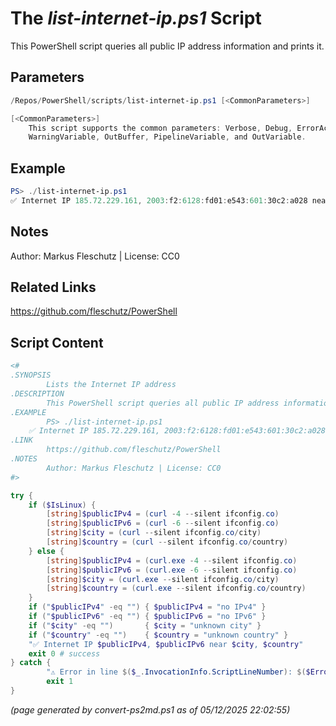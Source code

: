 The *list-internet-ip.ps1* Script
===========================

This PowerShell script queries all public IP address information and prints it.

Parameters
----------
```powershell
/Repos/PowerShell/scripts/list-internet-ip.ps1 [<CommonParameters>]

[<CommonParameters>]
    This script supports the common parameters: Verbose, Debug, ErrorAction, ErrorVariable, WarningAction, 
    WarningVariable, OutBuffer, PipelineVariable, and OutVariable.
```

Example
-------
```powershell
PS> ./list-internet-ip.ps1
✅ Internet IP 185.72.229.161, 2003:f2:6128:fd01:e543:601:30c2:a028 near Munich, Germany

```

Notes
-----
Author: Markus Fleschutz | License: CC0

Related Links
-------------
https://github.com/fleschutz/PowerShell

Script Content
--------------
```powershell
<#
.SYNOPSIS
        Lists the Internet IP address
.DESCRIPTION
        This PowerShell script queries all public IP address information and prints it.
.EXAMPLE
        PS> ./list-internet-ip.ps1
	✅ Internet IP 185.72.229.161, 2003:f2:6128:fd01:e543:601:30c2:a028 near Munich, Germany
.LINK
        https://github.com/fleschutz/PowerShell
.NOTES
        Author: Markus Fleschutz | License: CC0
#>

try {
	if ($IsLinux) {
		[string]$publicIPv4 = (curl -4 --silent ifconfig.co)
		[string]$publicIPv6 = (curl -6 --silent ifconfig.co)
		[string]$city = (curl --silent ifconfig.co/city)
		[string]$country = (curl --silent ifconfig.co/country)
	} else {
		[string]$publicIPv4 = (curl.exe -4 --silent ifconfig.co)
		[string]$publicIPv6 = (curl.exe -6 --silent ifconfig.co)
		[string]$city = (curl.exe --silent ifconfig.co/city)
		[string]$country = (curl.exe --silent ifconfig.co/country)
	}
	if ("$publicIPv4" -eq "") { $publicIPv4 = "no IPv4" }
	if ("$publicIPv6" -eq "") { $publicIPv6 = "no IPv6" }
	if ("$city" -eq "")       { $city = "unknown city" }
	if ("$country" -eq "")    { $country = "unknown country" }
	"✅ Internet IP $publicIPv4, $publicIPv6 near $city, $country"
	exit 0 # success
} catch {
        "⚠️ Error in line $($_.InvocationInfo.ScriptLineNumber): $($Error[0])"
        exit 1
}
```

*(page generated by convert-ps2md.ps1 as of 05/12/2025 22:02:55)*
